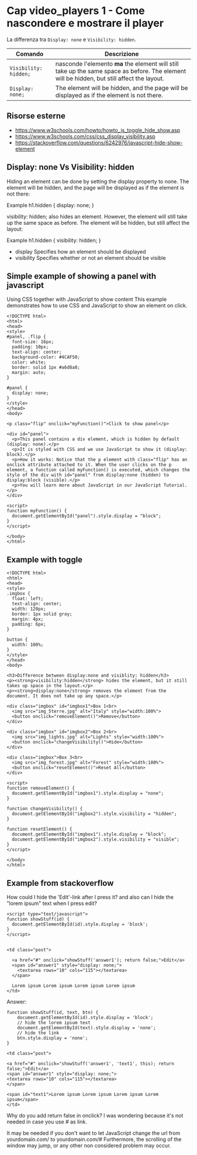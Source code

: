 # <a name="top"></a> Cap video_players 1 - Come nascondere e mostrare il player

La differenza tra `Display: none` e `Visibility: hidden`.


Comando                | Descrizione
---------------------- | -------------------------
`Visibility: hidden;`  | nasconde l'elemento **ma**  the element will still take up the same space as before. The element will be hidden, but still affect the layout.
`Display: none;`       | The element will be hidden, and the page will be displayed as if the element is not there.


## Risorse esterne

- https://www.w3schools.com/howto/howto_js_toggle_hide_show.asp
- https://www.w3schools.com/css/css_display_visibility.asp
- https://stackoverflow.com/questions/6242976/javascript-hide-show-element



## Display: none Vs Visibility: hidden

Hiding an element can be done by setting the display property to none. The element will be hidden, and the page will be displayed as if the element is not there:

Example
h1.hidden {
  display: none;
}

visibility: hidden; also hides an element.
However, the element will still take up the same space as before. The element will be hidden, but still affect the layout:

Example
h1.hidden {
  visibility: hidden;
}

* display	    Specifies how an element should be displayed
* visibility	Specifies whether or not an element should be visible


## Simple example of showing a panel with javascript

Using CSS together with JavaScript to show content
This example demonstrates how to use CSS and JavaScript to show an element on click.

```
<!DOCTYPE html>
<html>
<head>
<style>
#panel, .flip {
  font-size: 16px;
  padding: 10px;
  text-align: center;
  background-color: #4CAF50;
  color: white;
  border: solid 1px #a6d8a8;
  margin: auto;
}

#panel {
  display: none;
}
</style>
</head>
<body>

<p class="flip" onclick="myFunction()">Click to show panel</p>

<div id="panel">
  <p>This panel contains a div element, which is hidden by default (display: none).</p>
  <p>It is styled with CSS and we use JavaScript to show it (display: block).</p>
  <p>How it works: Notice that the p element with class="flip" has an onclick attribute attached to it. When the user clicks on the p element, a function called myFunction() is executed, which changes the style of the div with id="panel" from display:none (hidden) to display:block (visible).</p>
  <p>You will learn more about JavaScript in our JavaScript Tutorial.</p>
</div>

<script>
function myFunction() {
  document.getElementById("panel").style.display = "block";
}
</script>

</body>
</html>
```



## Example with toggle

```
<!DOCTYPE html>
<html>
<head>
<style>
.imgbox {
  float: left;
  text-align: center;
  width: 120px;
  border: 1px solid gray;
  margin: 4px;
  padding: 6px;
}

button {
  width: 100%;
}
</style>
</head>
<body>

<h3>Difference between display:none and visiblity: hidden</h3>
<p><strong>visibility:hidden</strong> hides the element, but it still takes up space in the layout.</p>
<p><strong>display:none</strong> removes the element from the document. It does not take up any space.</p>

<div class="imgbox" id="imgbox1">Box 1<br>
  <img src="img_5terre.jpg" alt="Italy" style="width:100%">
  <button onclick="removeElement()">Remove</button>
</div>

<div class="imgbox" id="imgbox2">Box 2<br>
  <img src="img_lights.jpg" alt="Lights" style="width:100%">
  <button onclick="changeVisibility()">Hide</button>
</div>

<div class="imgbox">Box 3<br>
  <img src="img_forest.jpg" alt="Forest" style="width:100%">
  <button onclick="resetElement()">Reset All</button>
</div>

<script>
function removeElement() {
  document.getElementById("imgbox1").style.display = "none";
}

function changeVisibility() {
  document.getElementById("imgbox2").style.visibility = "hidden";
}

function resetElement() {
  document.getElementById("imgbox1").style.display = "block";
  document.getElementById("imgbox2").style.visibility = "visible";
}
</script>

</body>
</html>
```



## Example from stackoverflow

How could I hide the 'Edit'-link after I press it? and also can I hide the "lorem ipsum" text when I press edit?

```
<script type="text/javascript">
function showStuff(id) {
  document.getElementById(id).style.display = 'block';
}
</script>


<td class="post">

  <a href="#" onclick="showStuff('answer1'); return false;">Edit</a>
  <span id="answer1" style="display: none;">
    <textarea rows="10" cols="115"></textarea>
  </span>

  Lorem ipsum Lorem ipsum Lorem ipsum Lorem ipsum 
</td>
```

Answer:

```
function showStuff(id, text, btn) {
    document.getElementById(id).style.display = 'block';
    // hide the lorem ipsum text
    document.getElementById(text).style.display = 'none';
    // hide the link
    btn.style.display = 'none';
}
```

```
<td class="post">

<a href="#" onclick="showStuff('answer1', 'text1', this); return false;">Edit</a>
<span id="answer1" style="display: none;">
<textarea rows="10" cols="115"></textarea>
</span>

<span id="text1">Lorem ipsum Lorem ipsum Lorem ipsum Lorem ipsum</span>
</td>
```


Why do you add return false in onclick?
I was wondering because it's not needed in case you use # as link.

It may be needed if you don't want to let JavaScript change the url from yourdomain.com/ to yourdomain.com/# 
Furthermore, the scrolling of the window may jump, or any other non considered problem may occur.
